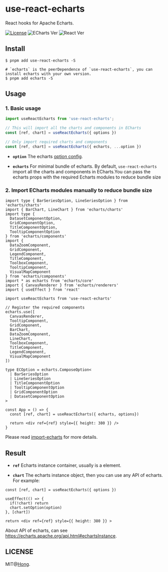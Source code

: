 # use-react-echarts

React hooks for Apache Echarts.

[![License](https://img.shields.io/npm/l/use-react-echarts.svg)](https://www.npmjs.com/package/use-react-echarts)
![ECharts Ver](https://img.shields.io/badge/echarts-v5.0.0-blue)
![React Ver](https://img.shields.io/badge/React-v17.0.0-blue)

## Install

```bach
$ pnpm add use-react-echarts -S

# `echarts` is the peerDependence of `use-react-echarts`, you can install echarts with your own version.
$ pnpm add echarts -S
```

## Usage

### 1. Basic usage

```ts
import useReactEcharts from 'use-react-echarts';

// This will import all the charts and components in ECharts
const [ref, chart] = useReactEcharts({ options })

// Only import required charts and components 
const [ref, chart] = useReactEcharts({ echarts, ...option })
```

- **`option`**
The echarts [option config](https://echarts.apache.org/option.html#title).


- **`echarts`**
For minimal bundle of echarts. By default, `use-react-echarts` import all the charts and components in ECharts.You can pass the echarts props with the required Echarts modules to reduce bundle size

### 2. Import ECharts modules manually to reduce bundle size

```tsx
import type { BarSeriesOption, LineSeriesOption } from 'echarts/charts'
import { BarChart, LineChart } from 'echarts/charts'
import type {
  DatasetComponentOption,
  GridComponentOption,
  TitleComponentOption,
  TooltipComponentOption
} from 'echarts/components'
import {
  DataZoomComponent,
  GridComponent,
  LegendComponent,
  TitleComponent,
  ToolboxComponent,
  TooltipComponent,
  VisualMapComponent
} from 'echarts/components'
import * as echarts from 'echarts/core'
import { CanvasRenderer } from 'echarts/renderers'
import { useEffect } from 'react'

import useReactEcharts from 'use-react-echarts'

// Register the required components
echarts.use([
  CanvasRenderer,
  TooltipComponent,
  GridComponent,
  BarChart,
  DataZoomComponent,
  LineChart,
  ToolboxComponent,
  TitleComponent,
  LegendComponent,
  VisualMapComponent
])

type ECOption = echarts.ComposeOption<
  | BarSeriesOption
  | LineSeriesOption
  | TitleComponentOption
  | TooltipComponentOption
  | GridComponentOption
  | DatasetComponentOption
>

const App = () => {
  const [ref, chart] = useReactEcharts({ echarts, options})

  return <div ref={ref} style={{ height: 380 }} />
}
```

Please read [import-echarts](https://echarts.apache.org/handbook/en/basics/import/#import-echarts) for more details.

## Result

- **`ref`**
Echarts instance container, usually is a element.


- **`chart`**
The echarts instance object, then you can use any API of echarts.
For example:
```tsx
const [ref, chart] = useReactEcharts({ options })

useEffect(() => {
  if(!chart) return
  chart.setOption(option)
}, [chart])

return <div ref={ref} style={{ height: 380 }} >

```

About API of echarts, can see https://echarts.apache.org/api.html#echartsInstance.




## LICENSE

MIT@[Hong](https://github.com/RThong).


